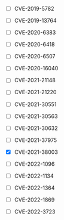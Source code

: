  - [ ] CVE-2019-5782
 - [ ] CVE-2019-13764
 - [ ] CVE-2020-6383
 - [ ] CVE-2020-6418
 - [ ] CVE-2020-6507
 - [ ] CVE-2020-16040
 - [ ] CVE-2021-21148
 - [ ] CVE-2021-21220
 - [ ] CVE-2021-30551
 - [ ] CVE-2021-30563
 - [ ] CVE-2021-30632
 - [ ] CVE-2021-37975
 - [x] CVE-2021-38003
 - [ ] CVE-2022-1096
 - [ ] CVE-2022-1134
 - [ ] CVE-2022-1364
 - [ ] CVE-2022-1869
 - [ ] CVE-2022-3723

